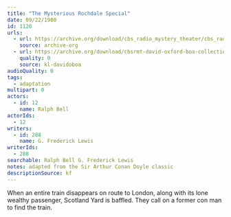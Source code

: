 ```yaml
---
title: "The Mysterious Rochdale Special"
date: 09/22/1980
id: 1120
urls: 
  - url: https://archive.org/download/cbs_radio_mystery_theater/cbs_radio_mystery_theater-1101-1150.zip/cbs_radio_mystery_theater-1101-1150%2Fcbsrmt_1120_the_mysterious_rochdale_special.mp3
    source: archive-org
  - url: https://archive.org/download/cbsrmt-david-oxford-boa-collection/CBSRMT-800922-1120-The-Mysterious-Rochdale-Special-(128-48)_WBBM-JE-{BoA}.mp3
    quality: 0
    source: kl-davidoboa
audioQuality: 0
tags: 
  - adaptation
multipart: 0
actors:  
  - id: 12
    name: Ralph Bell
actorIds:  
  - 12
writers:  
  - id: 288
    name: G. Frederick Lewis
writerIds:  
  - 288
searchable: Ralph Bell G. Frederick Lewis
notes: adapted from the Sir Arthur Conan Doyle classic
descriptionSource: kf
---
```

When an entire train disappears on route to London, along with its lone wealthy passenger, Scotland Yard is baffled. They call on a former con man to find the train.